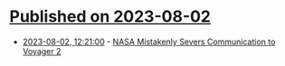 # [Published on 2023-08-02](index.md)

* [2023-08-02, 12:21:00](https://soylentnews.org/article.pl?sid=23/08/01/015201&from=rss) - [NASA Mistakenly Severs Communication to Voyager 2](https://soylentnews.org/article.pl?sid=23/08/01/015201&from=rss)
